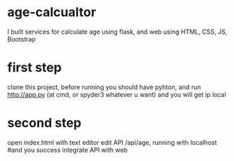 # age-calcualtor
I built services for calculate age using flask, and web using HTML, CSS, JS, Bootstrap

# first step
clone this project, before running you should have pyhton, and run http://app.py (at cmd, or spyder3 whatever u want) 
and you will get ip local
# second step
open index.html with text editor edit API /api/age, running with localhost
#and you success integrate API with web
